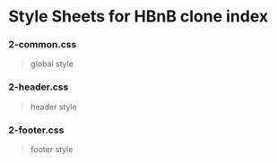 # Style Sheets for HBnB clone index

### 2-common.css
> global style

### 2-header.css
> header style

### 2-footer.css
> footer style

